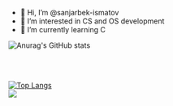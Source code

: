 - 👋 Hi, I’m @sanjarbek-ismatov
- 👀 I’m interested in CS and OS development
- 🌱 I’m currently learning C


![Anurag's GitHub stats](https://github-readme-stats.vercel.app/api?username=sanjarbek-ismatov&show_icons=true&theme=transparent)


<br /> <br />

[![Top Langs](https://github-readme-stats.vercel.app/api/top-langs/?username=sanjarbek-ismatov)](https://github.com/anuraghazra/github-readme-stats)
<br /> 
![](https://komarev.com/ghpvc/?username=sanjarbek-ismatov)
<!---
sanjarbek-ismatov/sanjarbek-ismatov is a ✨ special ✨ repository because its `README.md` (this file) appears on your GitHub profile.
You can click the Preview link to take a look at your changes.
--->
